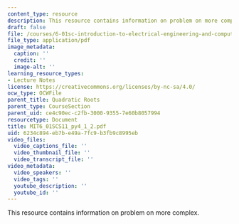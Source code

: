 ```yaml
---
content_type: resource
description: This resource contains information on problem on more complex.
draft: false
file: /courses/6-01sc-introduction-to-electrical-engineering-and-computer-science-i-spring-2011/6234c894eb7be49a7fc9b3fb9c8995eb_MIT6_01SCS11_py4_1_2.pdf
file_type: application/pdf
image_metadata:
  caption: ''
  credit: ''
  image-alt: ''
learning_resource_types:
- Lecture Notes
license: https://creativecommons.org/licenses/by-nc-sa/4.0/
ocw_type: OCWFile
parent_title: Quadratic Roots
parent_type: CourseSection
parent_uid: ce4c90ec-c2fb-3000-9355-7e60b8057994
resourcetype: Document
title: MIT6_01SCS11_py4_1_2.pdf
uid: 6234c894-eb7b-e49a-7fc9-b3fb9c8995eb
video_files:
  video_captions_file: ''
  video_thumbnail_file: ''
  video_transcript_file: ''
video_metadata:
  video_speakers: ''
  video_tags: ''
  youtube_description: ''
  youtube_id: ''
---
```

This resource contains information on problem on more complex.